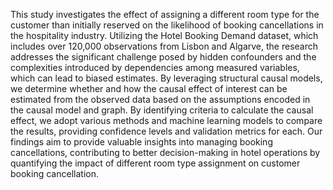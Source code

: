 This study investigates the effect of assigning a different room type for the customer than initially reserved on the likelihood of booking cancellations in the hospitality industry. Utilizing the Hotel Booking Demand dataset, which includes over 120,000 observations from Lisbon and Algarve, the research addresses the significant challenge posed by hidden confounders and the complexities introduced by dependencies among measured variables, which can lead to biased estimates. By leveraging structural causal models, we determine whether and how the causal effect of interest can be estimated from the observed data based on the assumptions encoded in the causal model and graph. By identifying criteria to calculate the causal effect, we adopt various methods and machine learning models to compare the results, providing confidence levels and validation metrics for each. Our findings aim to provide valuable insights into managing booking cancellations, contributing to better decision-making in hotel operations by quantifying the impact of different room type assignment on customer booking cancellation.
